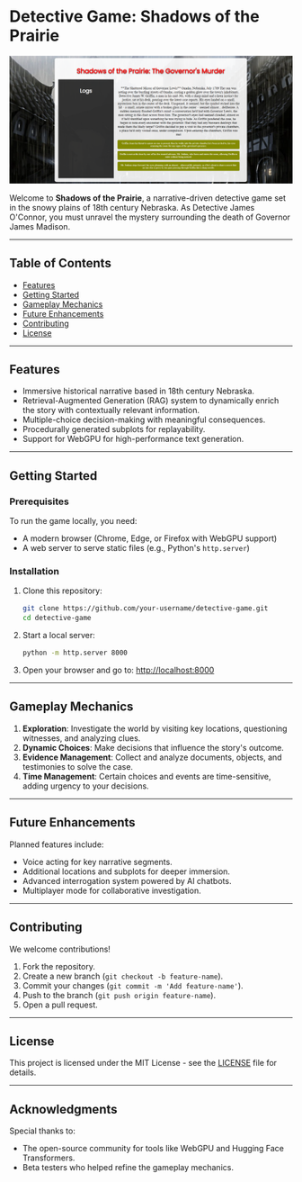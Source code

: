 
# Detective Game: Shadows of the Prairie

[![MasterHead](detective_game.png)](https://github.com/DeepLeau/rpg_llm/blob/main/detective_game.png)

Welcome to **Shadows of the Prairie**, a narrative-driven detective game set in the snowy plains of 18th century Nebraska. As Detective James O'Connor, you must unravel the mystery surrounding the death of Governor James Madison.

---

## Table of Contents

- [Features](#features)
- [Getting Started](#getting-started)
- [Gameplay Mechanics](#gameplay-mechanics)
- [Future Enhancements](#future-enhancements)
- [Contributing](#contributing)
- [License](#license)

---

## Features

- Immersive historical narrative based in 18th century Nebraska.
- Retrieval-Augmented Generation (RAG) system to dynamically enrich the story with contextually relevant information.
- Multiple-choice decision-making with meaningful consequences.
- Procedurally generated subplots for replayability.
- Support for WebGPU for high-performance text generation.

---

## Getting Started

### Prerequisites

To run the game locally, you need:

- A modern browser (Chrome, Edge, or Firefox with WebGPU support)
- A web server to serve static files (e.g., Python's `http.server`)

### Installation

1. Clone this repository:
   ```bash
   git clone https://github.com/your-username/detective-game.git
   cd detective-game
   ```

2. Start a local server:
   ```bash
   python -m http.server 8000
   ```

3. Open your browser and go to:
   [http://localhost:8000](http://localhost:8000)

---

## Gameplay Mechanics

1. **Exploration**: Investigate the world by visiting key locations, questioning witnesses, and analyzing clues.
2. **Dynamic Choices**: Make decisions that influence the story's outcome.
3. **Evidence Management**: Collect and analyze documents, objects, and testimonies to solve the case.
4. **Time Management**: Certain choices and events are time-sensitive, adding urgency to your decisions.

---

## Future Enhancements

Planned features include:

- Voice acting for key narrative segments.
- Additional locations and subplots for deeper immersion.
- Advanced interrogation system powered by AI chatbots.
- Multiplayer mode for collaborative investigation.

---

## Contributing

We welcome contributions!

1. Fork the repository.
2. Create a new branch (`git checkout -b feature-name`).
3. Commit your changes (`git commit -m 'Add feature-name'`).
4. Push to the branch (`git push origin feature-name`).
5. Open a pull request.

---

## License

This project is licensed under the MIT License - see the [LICENSE](LICENSE) file for details.

---

## Acknowledgments

Special thanks to:
- The open-source community for tools like WebGPU and Hugging Face Transformers.
- Beta testers who helped refine the gameplay mechanics.
